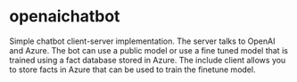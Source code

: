# openaichatbot
Simple chatbot client-server implementation. The server talks to OpenAI and Azure. The bot can use a public model or use a fine tuned model  that is trained using a fact database stored in Azure. The include client allows you to store facts in Azure that can be used to train the finetune model.
